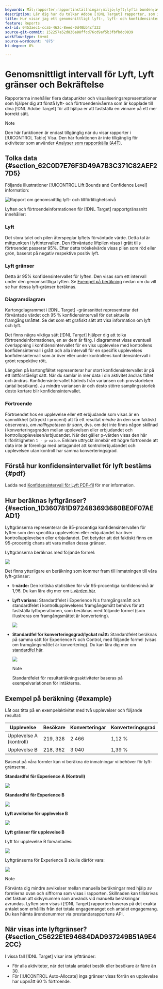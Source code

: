 ```yaml
---
keywords: Mål;rapporter;rapportinställningar;miljö;lyft;lyfta bunden;avvikelse;självförtroende;kontroll
description: Lär dig hur du tolkar Adobe [!DNL Target] rapporter, som innehåller datapunkter och visualiseringsrepresentationer som hjälper dig att förstå lyftgränserna och tillförlitlighetsnivån för dina aktiviteter.
title: Hur visar jag ett genomsnittligt lyft-, lyft- och konfidensintervall?
feature: Reports
exl-id: 0453aec1-cca5-462c-8eed-0d40bb4cf323
source-git-commit: 152257a52d836a88ffcd76cd9af5b3fbfbdc0839
workflow-type: tm+mt
source-wordcount: '875'
ht-degree: 0%

---
```


# Genomsnittligt intervall för Lyft, Lyft gränser och Bekräftelse

Rapporterna innehåller flera datapunkter och visualiseringsrepresentationer som hjälper dig att förstå lyft- och förtroendenivåerna som är kopplade till dina [!DNL Adobe Target] för att hjälpa er att fastställa en vinnare på ett mer korrekt sätt.

>[!NOTE]
>
>Den här funktionen är endast tillgänglig när du visar rapporter i [!UICONTROL Table] Visa. Den här funktionen är inte tillgänglig för aktiviteter som använder [Analyser som rapportkälla (A4T)](/help/main/c-integrating-target-with-mac/a4t/a4t.md#concept_7540C8C04259434AB6EE33B09F47A1DE).

## Tolka data {#section_62C0D7E76F3D49A7B3C371C82AEF27D5}

Följande illustrationer [!UICONTROL Lift Bounds and Confidence Level] information:

![Rapport om genomsnittlig lyft- och tillförlitlighetsnivå](/help/main/c-reports/c-report-settings/assets/lift-screenshot-new.png)

Lyften och förtroendeinformationen för [!DNL Target] rapportgränssnitt innehåller:

### Lyft

Det stora talet och pilen återspeglar lyftets förväntade värde. Detta tal är mittpunkten i lyftintervallen. Den förväntade liftpilen visas i grått tills förtroendet passerar 95%. Efter detta tröskelvärde visas pilen som röd eller grön, baserat på negativ respektive positiv lyft.

### Lyft gränser

Detta är 95% konfidensintervallet för lyften. Den visas som ett intervall under den genomsnittliga lyften. Se [Exempel på beräkning](#example) nedan om du vill se hur dessa lyft-gränser beräknas.

### Diagramdiagram

Kartongdiagrammet i [!DNL Target] -gränssnittet representerar det förväntade värdet och 95 % konfidensintervall för det aktuella framgångsmåttet. Se det som ett grafiskt sätt att visa information om lyft och lyft.

Det finns några viktiga sätt [!DNL Target] hjälper dig att tolka förtroendeinformationen, en av dem är färg. I diagrammet visas eventuell överlappning i konfidensintervallet för en viss upplevelse med kontrollens konfidensintervall i grått och alla intervall för en specifik upplevelses konfidensintervall som är över eller under kontrollens konfidensintervall i grönt respektive rött.

Längden på kartongfältet representerar hur stort konfidensintervallet är på ett lättförståeligt sätt. När du samlar in mer data i din aktivitet ändras fältet och ändras. Konfidensintervallet härleds från variansen och provstorleken (antal besökare). Ju mindre variansen är och desto större samplingsstorlek desto kortare blir konfidensintervallet.

### Förtroende

Förtroendet hos en upplevelse eller ett erbjudande som visas är en sannolikhet (uttryckt i procent) att få ett resultat _mindre_ än den som faktiskt observeras, _om nollhypotesen är sann_, dvs. om det inte finns någon skillnad i konverteringsgraden mellan upplevelsen eller erbjudandet och kontrollupplevelsen/erbjudandet. När det gäller p-värden visas den här tillförlitligheten `1 - p-value`. Enklare uttryckt innebär ett högre förtroende att data inte är förenliga med antagandet att kontrollerbjudandet och upplevelsen utan kontroll har samma konverteringsgrad.

## Förstå hur konfidensintervallet för lyft bestäms {#pdf}

Ladda ned [Konfidensintervall för Lyft PDF-fil](/help/main/assets/confidence_interval_lift.pdf) för mer information.

## Hur beräknas lyftgränser? {#section_1D360781D972483693680BE0F07AEAD1}

Lyftgränserna representerar de 95-procentiga konfidensintervallen för lyften som den specifika upplevelsen eller erbjudandet har över kontrollupplevelsen eller erbjudandet. Det betyder att det faktiskt finns en 95-procentig chans att vara mellan dessa gränser.

Lyftgränserna beräknas med följande formel:

![](assets/lift_diagram.png)

Det finns ytterligare en beräkning som kommer fram till inmatningen till våra lyft-gränser:

* **t-värde:** Den kritiska statistiken för vår 95-procentiga konfidensnivå är 1,96. Du kan lära dig mer om [t-värden här](https://en.wikipedia.org/wiki/T-statistic).
* **Lyft varians:** Standardfelet i Experience N:s framgångsmått och standardfelet i kontrollupplevelsens framgångsmått behövs för att fastställa lyftoperationen, som beräknas med följande formel (som illustreras om framgångsmåttet är konvertering).

   ![](assets/lift_variance.png)

* **Standardfel för konverteringsgrad/lyckat mått:** Standardfelet beräknas på samma sätt för Experience N och Control, med följande formel (visas om framgångsmåttet är konvertering). Du kan lära dig mer om [standardfel här](https://en.wikipedia.org/wiki/Standard_error).

   ![](assets/standard_error.png)

   >[!NOTE]
   >
   >Standardfelet för resultaträkningsaktiviteter baseras på exempelvariationen för intäkterna.

## Exempel på beräkning {#example}

Låt oss titta på en exempelaktivitet med två upplevelser och följande resultat:

| Upplevelse | Besökare | Konverteringar | Konverteringsgrad |
|--- |--- |--- |--- |
| Upplevelse A (kontroll) | 219, 328 | 2 466 | 1,12 % |
| Upplevelse B | 218, 362 | 3 040 | 1,39 % |

Baserat på våra formler kan vi beräkna de inmatningar vi behöver för lyft-gränserna.

**Standardfel för Experience A (Kontroll)**

![](assets/standard_error_A.png)

**Standardfel för Experience B**

![](assets/standard_error_B.png)

**Lyft avvikelse för upplevelse B**

![](assets/lift_variance_B.png)

**Lyft gränser för upplevelse B**

Lyft för upplevelse B förväntades:

![](assets/lift_bounds_B.png)

Lyftgränserna för Experience B skulle därför vara:

![](assets/lift_bounds_B2.png)

>[!NOTE]
>
>Förvänta dig mindre avvikelser mellan manuella beräkningar med hjälp av formlerna ovan och siffrorna som visas i rapporten. Skillnaden kan tillskrivas det faktum att sidvynumren som används vid manuella beräkningar avrundas. Lyften som visas i [!DNL Target] rapporten baseras på det exakta antalet som erhållits från det totala engagemanget och antalet engagemang. Du kan hämta ärendenummer via prestandarapportens API.

## När visas inte lyftgränser? {#section_C5622E1E94684DAD937249B51A9E42CC}

I vissa fall [!DNL Target] visar inte lyfttränder:

* För alla aktiviteter, när det totala antalet besök eller besökare är färre än 30.
* För [!UICONTROL Auto-Allocate] inga gränser visas förrän en upplevelse har uppnått 60 % förtroende.
